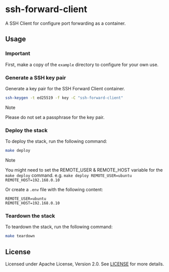 # ssh-forward-client
A SSH Client for configure port forwarding as a container.

## Usage

### Important

First, make a copy of the `example` directory to configure for your own use.

### Generate a SSH key pair
Generate a key pair for the SSH Forward Client container.

```sh
ssh-keygen -t ed25519 -f key -C "ssh-forward-client"
```

> [!NOTE]
> Please do not set a passphrase for the key pair.

### Deploy the stack
To deploy the stack, run the following command:

```sh
make deploy
```

> [!NOTE]
> You might need to set the REMOTE_USER & REMOTE_HOST variable for the `make deploy` command.
> e.g. `make deploy REMOTE_USER=ubuntu REMOTE_HOST=192.168.0.10`
>
> Or create a `.env` file with the following content:
> ```env
> REMOTE_USER=ubuntu
> REMOTE_HOST=192.168.0.10
> ```

### Teardown the stack
To teardown the stack, run the following command:

```sh
make teardown
```

## License
Licensed under Apache License, Version 2.0. See [LICENSE](LICENSE) for more details.
